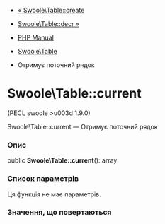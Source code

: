 - [« Swoole\Table::create](swoole-table.create.md)
- [Swoole\Table::decr »](swoole-table.decr.md)

- [PHP Manual](index.md)
- [Swoole\Table](class.swoole-table.md)
- Отримує поточний рядок

# Swoole\Table::current

(PECL swoole \>u003d 1.9.0)

Swoole\Table::current — Отримує поточний рядок

### Опис

public **Swoole\Table::current**(): array

### Список параметрів

Ця функція не має параметрів.

### Значення, що повертаються
